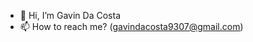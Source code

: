 - 👋 Hi, I’m Gavin Da Costa
- 📫 How to reach me? (gavindacosta9307@gmail.com)

<!---
Gavin9307/Gavin9307 is a ✨ special ✨ repository because its `README.md` (this file) appears on your GitHub profile.
You can click the Preview link to take a look at your changes.
--->
